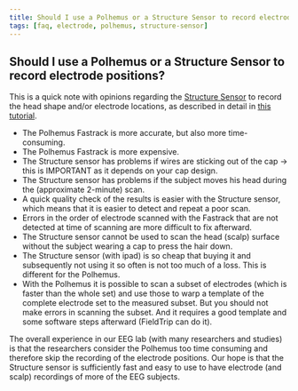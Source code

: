 ```yaml
---
title: Should I use a Polhemus or a Structure Sensor to record electrode positions?
tags: [faq, electrode, polhemus, structure-sensor]
---
```


## Should I use a Polhemus or a Structure Sensor to record electrode positions?

This is a quick note with opinions regarding the [Structure Sensor](http://structure.io/) to record the head shape and/or electrode locations, as described in detail in [this tutorial](/tutorial/electrode).

*  The Polhemus Fastrack is more accurate, but also more time-consuming.
*  The Polhemus Fastrack is more expensive.
*  The Structure sensor has problems if wires are sticking out of the cap -> this is IMPORTANT as it depends on your cap design.
*  The Structure sensor has problems if the subject moves his head during the (approximate 2-minute) scan.
*  A quick quality check of the results is easier with the Structure sensor, which means that it is easier to detect and repeat a poor scan.
*  Errors in the order of electrode scanned with the Fastrack that are not detected at time of scanning are more difficult to fix afterward.
*  The Structure sensor cannot be used to scan the head (scalp) surface without the subject wearing a cap to press the hair down.
*  The Structure sensor (with ipad) is so cheap that buying it and subsequently not using it so often is not too much of a loss. This is different for the Polhemus.
*  With the Polhemus it is possible to scan a subset of electrodes (which is faster than the whole set) and use those to warp a template of the complete electrode set to the measured subset. But you should not make errors in scanning the subset. And it requires a good template and some software steps afterward (FieldTrip can do it).

The overall experience in our EEG lab (with many researchers and studies) is that the researchers consider the Polhemus too time consuming and therefore skip the recording of the electrode positions. Our hope is that the Structure sensor is sufficiently fast and easy to use to have electrode (and scalp) recordings of more of the EEG subjects.
